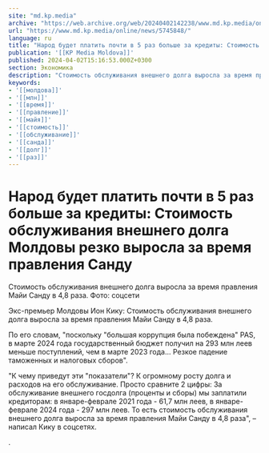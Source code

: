 ```yaml
---
site: "md.kp.media"
archive: "https://web.archive.org/web/20240402142238/www.md.kp.media/online/news/5745848/"
url: "https://www.md.kp.media/online/news/5745848/"
language: ru
title: "Народ будет платить почти в 5 раз больше за кредиты: Стоимость обслуживания внешнего долга Молдовы резко выросла за время правления Санду"
publication: '[[KP Media Moldova]]'
published: 2024-04-02T15:16:53.000Z+0300
section: Экономика
description: "Стоимость обслуживания внешнего долга выросла за время правления Майи Санду в 4,8 раза"
keywords:
- '[[молдова]]'
- '[[млн]]'
- '[[время]]'
- '[[правление]]'
- '[[майя]]'
- '[[стоимость]]'
- '[[обслуживание]]'
- '[[санда]]'
- '[[долг]]'
- '[[раз]]'
---
```


# Народ будет платить почти в 5 раз больше за кредиты: Стоимость обслуживания внешнего долга Молдовы резко выросла за время правления Санду

Стоимость обслуживания внешнего долга выросла за время правления Майи Санду в 4,8 раза. Фото: соцсети

Экс-премьер Молдовы Ион Кику: Стоимость обслуживания внешнего долга выросла за время правления Майи Санду в 4,8 раза.

По его словам, "поскольку "большая коррупция была побеждена" PAS, в марте 2024 года государственный бюджет получил на 293 млн леев меньше поступлений, чем в марте 2023 года... Резкое падение таможенных и налоговых сборов".

"К чему приведут эти "показатели"? К огромному росту долга и расходов на его обслуживание. Просто сравните 2 цифры: За обслуживание внешнего госдолга (проценты и сборы) мы заплатили кредиторам: в январе-феврале 2021 года - 61,7 млн леев, в январе-феврале 2024 года - 297 млн леев. То есть стоимость обслуживания внешнего долга выросла за время правления Майи Санду в 4,8 раза", – написал Кику в соцсетях.

.